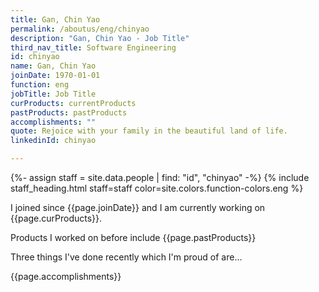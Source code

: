 ```yaml
---
title: Gan, Chin Yao
permalink: /aboutus/eng/chinyao
description: "Gan, Chin Yao - Job Title"
third_nav_title: Software Engineering
id: chinyao
name: Gan, Chin Yao
joinDate: 1970-01-01
function: eng
jobTitle: Job Title
curProducts: currentProducts
pastProducts: pastProducts
accomplishments: ""
quote: Rejoice with your family in the beautiful land of life.
linkedinId: chinyao

---
```


{%- assign staff = site.data.people | find: "id", "chinyao" -%}
{% include staff_heading.html staff=staff color=site.colors.function-colors.eng %}

<p>I joined since {{page.joinDate}} and I am currently working on {{page.curProducts}}.</p>

<p>Products I worked on before include {{page.pastProducts}}</p>

<p>Three things I've done recently which I'm proud of are...</p>
{{page.accomplishments}}
